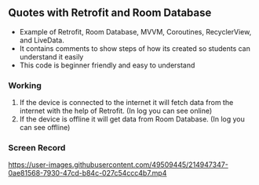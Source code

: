 ## Quotes with Retrofit and Room Database

- Example of Retrofit, Room Database, MVVM, Coroutines, RecyclerView, and LiveData.
- It contains comments to show steps of how its created so students can understand it easily
- This code is beginner friendly and easy to understand

### Working
1) If the device is connected to the internet it will fetch data from the internet with the help of Retrofit. (In log you can see online)
2) If the device is offline it will get data from Room Database. (In log you can see offline)

### Screen Record

https://user-images.githubusercontent.com/49509445/214947347-0ae81568-7930-47cd-b84c-027c54ccc4b7.mp4

